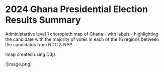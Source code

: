 # 2024 Ghana Presidential Election Results Summary

Administartive level 1 choropleth map of Ghana - with labels - highlighting the candidate with the majority of votes in each of the 16 regions between the candidates from NDC & NPP.

!map created using D3js

![image.png]
